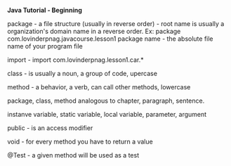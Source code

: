 **Java Tutorial - Beginning**

package - a file structure (usually in reverse order) - root name is usually a organization's domain name in a reverse order.
Ex: package com.lovinderpnag.javacourse.lesson1
  package name - the absolute file name of your program file

import - import com.lovinderpnag.lesson1.car.*

class - is usually a noun, a group of code, upercase

method - a behavior, a verb, can call other methods, lowercase

package, class, method analogous to chapter, paragraph, sentence.

instanve variable, static variable, local variable, parameter, argument

public - is an access modifier

void - for every method you have to return a value

@Test - a given method will be used as a test
